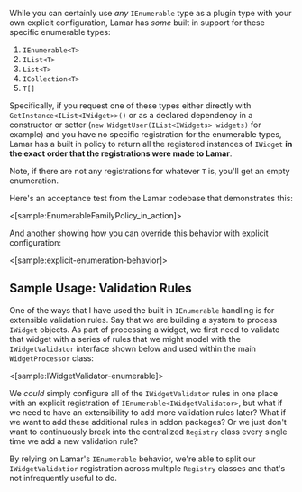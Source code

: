 <!--Title: Working with Enumerable Types-->
<!--Url: working-with-enumerable-types-->



While you can certainly use *any* `IEnumerable` type as a plugin type with your own explicit configuration, 
Lamar has *some* built in support for these specific enumerable types:

1. `IEnumerable<T>`
1. `IList<T>`
1. `List<T>`
1. `ICollection<T>`
1. `T[]`

Specifically, if you request one of these types either directly with `GetInstance<IList<IWidget>>()` or as a declared
dependency in a constructor or setter (`new WidgetUser(IList<IWidgets> widgets)` for example) and you have no
specific registration for the enumerable types, Lamar has a built in policy to return all the registered instances
of `IWidget` **in the exact order that the registrations were made to Lamar**. 

Note, if there are not any registrations for whatever `T` is, you'll get an empty enumeration.

Here's an acceptance test from the Lamar codebase that demonstrates this:

<[sample:EnumerableFamilyPolicy_in_action]>

And another showing how you can override this behavior with explicit configuration:

<[sample:explicit-enumeration-behavior]>

## Sample Usage: Validation Rules

One of the ways that I have used the built in `IEnumerable` handling is for extensible validation rules. Say that we are
building a system to process `IWidget` objects. As part of processing a widget, we first need to validate that widget with a
series of rules that we might model with the `IWidgetValidator` interface shown below and used within the main
`WidgetProcessor` class:

<[sample:IWidgetValidator-enumerable]>

We *could* simply configure all of the `IWidgetValidator` rules in one place with an explicit registration of `IEnumerable<IWidgetValidator>`,
but what if we need to have an extensibility to add more validation rules later? What if we want to add these additional rules in addon packages? Or we 
just don't want to continuously break into the centralized `Registry` class every single time we add a new validation rule? 

By relying on Lamar's `IEnumerable` behavior, we're able to split our `IWidgetValidatior` registration across multiple `Registry` classes and that's not infrequently useful to do.








